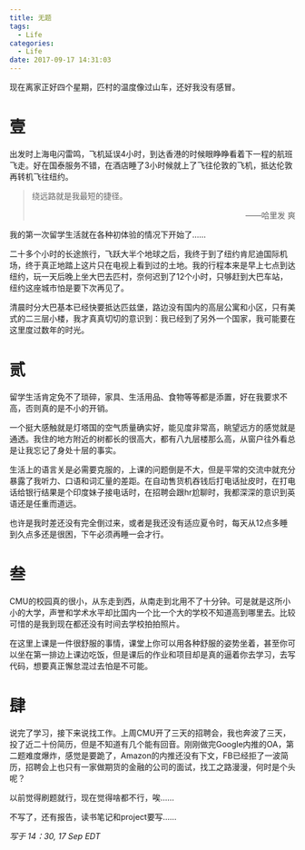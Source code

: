 ```yaml
---
title: 无题
tags:
  - Life
categories:
  - Life
date: 2017-09-17 14:31:03
---
```



现在离家正好四个星期，匹村的温度像过山车，还好我没有感冒。

<!-- more -->

# 壹

出发时上海电闪雷鸣，飞机延误4小时，到达香港的时候眼睁睁看着下一程的航班飞走。好在国泰服务不错，在酒店睡了3小时候就上了飞往伦敦的飞机，抵达伦敦再转机飞往纽约。

>  绕远路就是我最短的捷径。
>
>  <div style="text-align: right;">——哈里发 爽</div>

我的第一次留学生活就在各种初体验的情况下开始了……

二十多个小时的长途旅行，飞跃大半个地球之后，我终于到了纽约肯尼迪国际机场，终于真正地踏上这片只在电视上看到过的土地。我的行程本来是早上七点到达纽约，玩一天后晚上坐大巴去匹村，奈何迟到了12个小时，只够赶到大巴车站，纽约这座城市怕是要下次再见了。

清晨时分大巴基本已经快要抵达匹兹堡，路边没有国内的高层公寓和小区，只有美式的二三层小楼，我才真真切切的意识到：我已经到了另外一个国家，我可能要在这里度过数年的时光。

# 贰

留学生活肯定免不了琐碎，家具、生活用品、食物等等都是添置，好在我要求不高，否则真的是不小的开销。

一个挺大感触就是灯塔国的空气质量确实好，能见度非常高，眺望远方的感觉就是通透。我住的地方附近的树都长的很高大，都有八九层楼那么高，从窗户往外看总是让我忘记了身处十层的事实。

生活上的语言关是必需要克服的，上课的问题倒是不大，但是平常的交流中就充分暴露了我听力、口语和词汇量的差距。在自动售货机吞钱后打电话扯皮时，在打电话给银行结果是个印度妹子接电话时，在招聘会跟hr尬聊时，我都深深的意识到英语还是任重而道远。

也许是我时差还没有完全倒过来，或者是我还没有适应夏令时，每天从12点多睡到久点多还是很困，下午必须再睡一会才行。

# 叁

CMU的校园真的很小，从东走到西，从南走到北用不了十分钟。可是就是这所小小的大学，声誉和学术水平却比国内一个比一个大的学校不知道高到哪里去。比较可惜的是我到现在都还没有时间去学校拍拍照片。

在这里上课是一件很舒服的事情，课堂上你可以用各种舒服的姿势坐着，甚至你可以坐在第一排边上课边吃饭，但是课后的作业和项目却是真的逼着你去学习，去写代码，想要真正懈怠混过去怕是不可能。

# 肆

说完了学习，接下来说找工作。上周CMU开了三天的招聘会，我也奔波了三天，投了近二十份简历，但是不知道有几个能有回音。刚刚做完Google内推的OA，第二题难度爆炸，感觉是要跪了，Amazon的内推还没有下文，FB已经拒了一波简历，招聘会上也只有一家做期货的金融的公司的面试，找工之路漫漫，何时是个头呢？

以前觉得刷题就行，现在觉得啥都不行，唉……





不写了，还有报告，读书笔记和project要写……

*写于 14：30, 17 Sep EDT*



